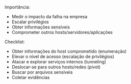 Importância:
- Medir o impacto da falha na empresa
- Escalar privilégios
- Obter informações sensíveis
- Comprometer outros hosts/servidores/aplicações

Checklist:
- Obter informações do host comprometido (enumeração)
- Elevar o nível de acesso (escalação de privilégios)
- Atacar e explorar serviços internos (tunneling)
- Deslocar-se para outros hosts/redes (pivot)
- Buscar por arquivos sensíveis
- Coletar evidências